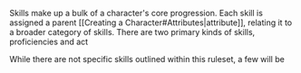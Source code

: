 
Skills make up a bulk of a character's core progression. Each skill is assigned a parent [[Creating a Character#Attributes|attribute]], relating it to a broader category of skills. There are two primary kinds of skills, proficiencies and act 

While there are not specific skills outlined within this ruleset, a few will be 